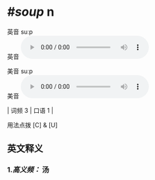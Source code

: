 # ***\#soup*** n
英音 suːp  
英音
<audio src="./media/soup-B.aac" controls="controls"></audio>

美音 suːp  
美音
<audio src="./media/soup.aac" controls="controls"></audio>



| 词频 3 | 口语 1 |  

用法点拨  [C] & [U]

英文释义
---
### 1.*高义频：* **汤**  


